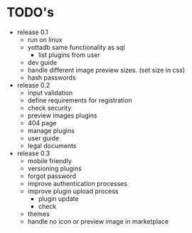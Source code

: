 # TODO's

- release 0.1
    - run on linux
    - yottadb same functionality as sql
        - list plugins from user
    - dev guide
    - handle different image preview sizes. (set size in css) 
    - hash passwords
- release 0.2
    - input validation
    - define requirements for registration
    - check security
    - preview images plugins
    - 404 page
    - manage plugins
    - user guide
    - legal documents
- release 0.3
    - mobile friendly
    - versioning plugins
    - forgot password
    - improve authentication processes
    - improve plugin upload process
        - plugin update
        - check
    - themes
    - handle no icon or preview image in marketplace
   